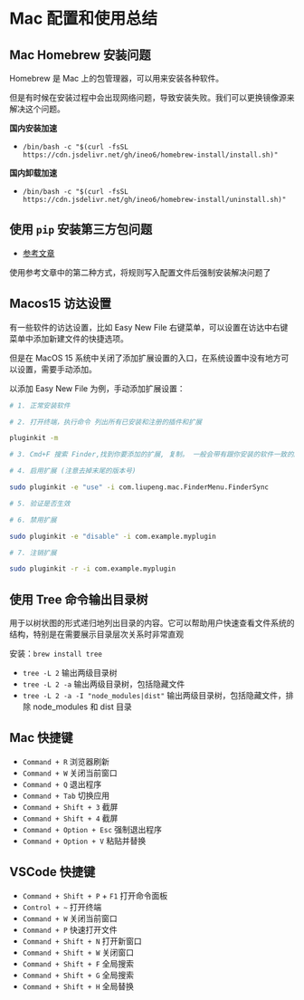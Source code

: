 # Mac 配置和使用总结

## Mac Homebrew 安装问题

Homebrew 是 Mac 上的包管理器，可以用来安装各种软件。

但是有时候在安装过程中会出现网络问题，导致安装失败。我们可以更换镜像源来解决这个问题。

**国内安装加速**

- `/bin/bash -c "$(curl -fsSL https://cdn.jsdelivr.net/gh/ineo6/homebrew-install/install.sh)"`

**国内卸载加速**

- `/bin/bash -c "$(curl -fsSL https://cdn.jsdelivr.net/gh/ineo6/homebrew-install/uninstall.sh)"`

## 使用 `pip` 安装第三方包问题

- [参考文章](https://cn.linux-terminal.com/?p=7961)

使用参考文章中的第二种方式，将规则写入配置文件后强制安装解决问题了

## Macos15 访达设置

有一些软件的访达设置，比如 Easy New File 右键菜单，可以设置在访达中右键菜单中添加新建文件的快捷选项。

但是在 MacOS 15 系统中关闭了添加扩展设置的入口，在系统设置中没有地方可以设置，需要手动添加。

以添加 Easy New File 为例，手动添加扩展设置：

```sh
# 1. 正常安装软件

# 2. 打开终端，执行命令 列出所有已安装和注册的插件和扩展

pluginkit -m

# 3. Cmd+F 搜索 Finder,找到你要添加的扩展, 复制。 一般会带有跟你安装的软件一致的版本号。如： com.liupeng.mac.FinderMenu.FinderSync(5.8)

# 4. 启用扩展 (注意去掉末尾的版本号)

sudo pluginkit -e "use" -i com.liupeng.mac.FinderMenu.FinderSync

# 5. 验证是否生效

# 6. 禁用扩展

sudo pluginkit -e "disable" -i com.example.myplugin

# 7. 注销扩展

sudo pluginkit -r -i com.example.myplugin
```

## 使用 Tree 命令输出目录树

用于以树状图的形式递归地列出目录的内容。它可以帮助用户快速查看文件系统的结构，特别是在需要展示目录层次关系时非常直观

安装：`brew install tree`

- `tree -L 2` 输出两级目录树
- `tree -L 2 -a` 输出两级目录树，包括隐藏文件
- `tree -L 2 -a -I "node_modules|dist"` 输出两级目录树，包括隐藏文件，排除 node_modules 和 dist 目录

## Mac 快捷键

- `Command + R` 浏览器刷新
- `Command + W` 关闭当前窗口
- `Command + Q` 退出程序
- `Command + Tab` 切换应用
- `Command + Shift + 3` 截屏
- `Command + Shift + 4` 截屏
- `Command + Option + Esc` 强制退出程序
- `Command + Option + V` 粘贴并替换

## VSCode 快捷键

- `Command + Shift + P` + `F1` 打开命令面板
- `Control + ~` 打开终端
- `Command + W` 关闭当前窗口
- `Command + P` 快速打开文件
- `Command + Shift + N` 打开新窗口
- `Command + Shift + W` 关闭窗口
- `Command + Shift + F` 全局搜索
- `Command + Shift + G` 全局搜索
- `Command + Shift + H` 全局替换
